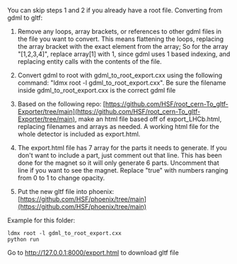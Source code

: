 You can skip steps 1 and 2 if you already have a root file.
Converting from gdml to gltf:

1) Remove any loops, array brackets, or references to other gdml files in the file you want to convert. This means flattening the loops, replacing the array bracket with the exact element from the array; So for the array "[1,2,3,4]", replace array[1] with 1, since gdml uses 1 based indexing, and replacing entity calls with the contents of the file.

2) Convert gdml to root with gdml_to_root_export.cxx using the following command: "ldmx root -l gdml_to_root_export.cxx". Be sure the filename inside gdml_to_root_export.cxx is the correct gdml file

3) Based on the following repo: [https://github.com/HSF/root_cern-To_gltf-Exporter/tree/main](https://github.com/HSF/root_cern-To_gltf-Exporter/tree/main), make an html file based off of export_LHCb.html, replacing filenames and arrays as needed. A working html file for the whole detector is included as export.html.

4) The export.html file has 7 array for the parts it needs to generate. If you don't want to include a part, just comment out that line. This has been done for the magnet so it will only generate 6 parts. Uncomment that line if you want to see the magnet. Replace "true" with numbers ranging from 0 to 1 to change opacity.

5) Put the new gltf file into phoenix: [https://github.com/HSF/phoenix/tree/main](https://github.com/HSF/phoenix/tree/main)

Example for this folder:
    
    
    ldmx root -l gdml_to_root_export.cxx 
    python run
    
    
Go to http://127.0.0.1:8000/export.html to download gltf file
    


